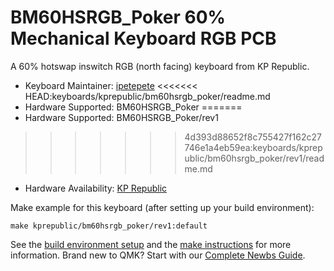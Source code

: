 # BM60HSRGB_Poker 60% Mechanical Keyboard RGB PCB

A 60% hotswap inswitch RGB (north facing) keyboard from KP Republic. 

* Keyboard Maintainer: [ipetepete](https://github.com/ipetepete)
<<<<<<< HEAD:keyboards/kprepublic/bm60hsrgb_poker/readme.md
* Hardware Supported: BM60HSRGB_Poker
=======
* Hardware Supported: BM60HSRGB_Poker/rev1
>>>>>>> 4d393d88652f8c755427f162c27746e1a4eb59ea:keyboards/kprepublic/bm60hsrgb_poker/rev1/readme.md
* Hardware Availability: [KP Republic](https://kprepublic.com/products/bm60-rgb-poker-60-gh60-hot-swap-custom-mechanical-keyboard-pcb-program-qmk-underglow-type-c)

Make example for this keyboard (after setting up your build environment):

    make kprepublic/bm60hsrgb_poker/rev1:default

See the [build environment setup](https://docs.qmk.fm/#/getting_started_build_tools) and the [make instructions](https://docs.qmk.fm/#/getting_started_make_guide) for more information. Brand new to QMK? Start with our [Complete Newbs Guide](https://docs.qmk.fm/#/newbs).
